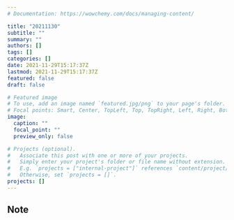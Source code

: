 ```yaml
---
# Documentation: https://wowchemy.com/docs/managing-content/

title: "20211130"
subtitle: ""
summary: ""
authors: []
tags: []
categories: []
date: 2021-11-29T15:17:37Z
lastmod: 2021-11-29T15:17:37Z
featured: false
draft: false

# Featured image
# To use, add an image named `featured.jpg/png` to your page's folder.
# Focal points: Smart, Center, TopLeft, Top, TopRight, Left, Right, BottomLeft, Bottom, BottomRight.
image:
  caption: ""
  focal_point: ""
  preview_only: false

# Projects (optional).
#   Associate this post with one or more of your projects.
#   Simply enter your project's folder or file name without extension.
#   E.g. `projects = ["internal-project"]` references `content/project/deep-learning/index.md`.
#   Otherwise, set `projects = []`.
projects: []
---
```


## Note

